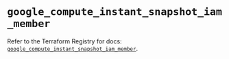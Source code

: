 # `google_compute_instant_snapshot_iam_member`

Refer to the Terraform Registry for docs: [`google_compute_instant_snapshot_iam_member`](https://registry.terraform.io/providers/hashicorp/google/6.49.3/docs/resources/compute_instant_snapshot_iam_member).
